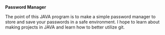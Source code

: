 **Password Manager**

The point of this JAVA program is to make a simple password manager to store and save your passwords in a safe environment.
I hope to learn about making projects in JAVA and learn how to better utilize git.


